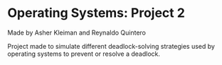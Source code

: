 # Operating Systems: Project 2

Made by Asher Kleiman and Reynaldo Quintero

Project made to simulate different deadlock-solving strategies used by operating systems to prevent or resolve a deadlock.
